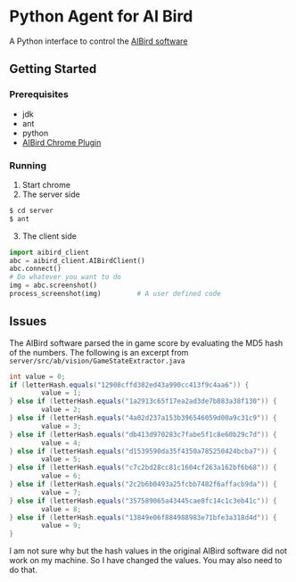 # Python Agent for AI Bird

A Python interface to control the [AIBird software](https://aibirds.org)

## Getting Started

### Prerequisites

* jdk
* ant
* python
* [AIBird Chrome Plugin](https://aibirds.org/basic-game-playing-software/getting-started.html)

### Running
1. Start chrome
2. The server side
```bash
$ cd server
$ ant
```
3. The client side
```python
import aibird_client
abc = aibird_client.AIBirdClient()
abc.connect()
# Do whatever you want to do
img = abc.screenshot()
process_screenshot(img)         # A user defined code
```

## Issues
The AIBird software parsed the in game score by evaluating the MD5 hash of the numbers.
The following is an excerpt from `server/src/ab/vision/GameStateExtractor.java`
```java
int value = 0;
if (letterHash.equals("12908cffd382ed43a990cc413f9c4aa6")) {
        value = 1;
} else if (letterHash.equals("1a2913c65f17ea2ad3de7b883a38f130")) {
        value = 2;
} else if (letterHash.equals("4a02d237a153b396546059d00a9c31c9")) {
        value = 3;
} else if (letterHash.equals("db413d970283c7fabe5f1c8e60b29c7d")) {
        value = 4;
} else if (letterHash.equals("d1539590da35f4350a785250424bcba7")) {
        value = 5;
} else if (letterHash.equals("c7c2bd28cc81c1604cf263a162bf6b68")) {
        value = 6;
} else if (letterHash.equals("2c2b6b0493a25fcbb7482f6affacb9da")) {
        value = 7;
} else if (letterHash.equals("357589065a43445cae8fc14c1c3eb41c")) {
        value = 8;
} else if (letterHash.equals("13849e06f884988983e71bfe3a318d4d")) {
        value = 9;
}
```
I am not sure why but the hash values in the original AIBird software did not work on my machine.
So I have changed the values. You may also need to do that.
